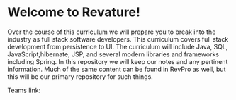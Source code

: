 # Welcome to Revature! 

Over the course of this curriculum we will prepare you to break into the industry as full stack software developers. This curriculum covers full stack development from persistence to UI. The curriculum will include Java, SQL, JavaScript,hibernate, JSP, and several modern libraries and frameworks including Spring. In this repository we will keep our notes and any pertinent information. Much of the same content can be found in RevPro as well, but this will be our primary repository for such things.

Teams link:
